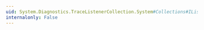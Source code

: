 ```yaml
---
uid: System.Diagnostics.TraceListenerCollection.System#Collections#IList#Remove(System.Object)
internalonly: False
---
```

